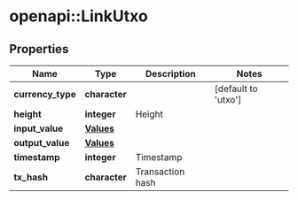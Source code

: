 # openapi::LinkUtxo


## Properties
Name | Type | Description | Notes
------------ | ------------- | ------------- | -------------
**currency_type** | **character** |  | [default to &#39;utxo&#39;]
**height** | **integer** | Height | 
**input_value** | [**Values**](values.md) |  | 
**output_value** | [**Values**](values.md) |  | 
**timestamp** | **integer** | Timestamp | 
**tx_hash** | **character** | Transaction hash | 


